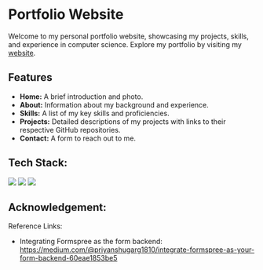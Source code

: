 # Portfolio Website

Welcome to my personal portfolio website, showcasing my projects, skills, and experience in computer science.
Explore my portfolio by visiting my [website](https://rushabhshah02.github.io/).

## Features
- **Home:** A brief introduction and photo.
- **About:** Information about my background and experience.
- **Skills:** A list of my key skills and proficiencies.
- **Projects:** Detailed descriptions of my projects with links to their respective GitHub repositories.
- **Contact:** A form to reach out to me.

## Tech Stack:
<img src = "https://img.shields.io/badge/HTML5-E34F26?style=for-the-badge&logo=html5&logoColor=white"/> <img src = "https://img.shields.io/badge/CSS3-1572B6?style=for-the-badge&logo=css3&logoColor=white"/> <img src = "https://img.shields.io/badge/JavaScript-323330?style=for-the-badge&logo=javascript&logoColor=F7DF1E
"/>

## Acknowledgement:
Reference Links:
- Integrating Formspree as the form backend:
  https://medium.com/@priyanshugarg1810/integrate-formspree-as-your-form-backend-60eae1853be5

